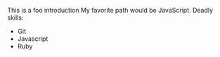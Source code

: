 This is a foo introduction
My favorite path would be JavaScript.
Deadly skills:
* Git
* Javascript
* Ruby
